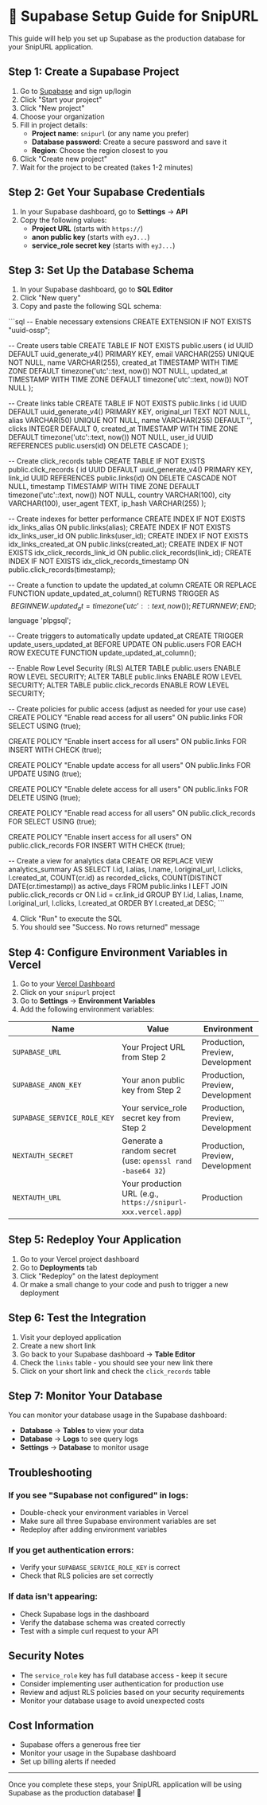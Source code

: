 # 🚀 Supabase Setup Guide for SnipURL

This guide will help you set up Supabase as the production database for your SnipURL application.

## Step 1: Create a Supabase Project

1. Go to [Supabase](https://supabase.com) and sign up/login
2. Click "Start your project"
3. Click "New project"
4. Choose your organization
5. Fill in project details:
   - **Project name**: `snipurl` (or any name you prefer)
   - **Database password**: Create a secure password and save it
   - **Region**: Choose the region closest to you
6. Click "Create new project"
7. Wait for the project to be created (takes 1-2 minutes)

## Step 2: Get Your Supabase Credentials

1. In your Supabase dashboard, go to **Settings** → **API**
2. Copy the following values:
   - **Project URL** (starts with `https://`)
   - **anon public key** (starts with `eyJ...`)
   - **service_role secret key** (starts with `eyJ...`)

## Step 3: Set Up the Database Schema

1. In your Supabase dashboard, go to **SQL Editor**
2. Click "New query"
3. Copy and paste the following SQL schema:

\`\`\`sql
-- Enable necessary extensions
CREATE EXTENSION IF NOT EXISTS "uuid-ossp";

-- Create users table
CREATE TABLE IF NOT EXISTS public.users (
  id UUID DEFAULT uuid_generate_v4() PRIMARY KEY,
  email VARCHAR(255) UNIQUE NOT NULL,
  name VARCHAR(255),
  created_at TIMESTAMP WITH TIME ZONE DEFAULT timezone('utc'::text, now()) NOT NULL,
  updated_at TIMESTAMP WITH TIME ZONE DEFAULT timezone('utc'::text, now()) NOT NULL
);

-- Create links table
CREATE TABLE IF NOT EXISTS public.links (
  id UUID DEFAULT uuid_generate_v4() PRIMARY KEY,
  original_url TEXT NOT NULL,
  alias VARCHAR(50) UNIQUE NOT NULL,
  name VARCHAR(255) DEFAULT '',
  clicks INTEGER DEFAULT 0,
  created_at TIMESTAMP WITH TIME ZONE DEFAULT timezone('utc'::text, now()) NOT NULL,
  user_id UUID REFERENCES public.users(id) ON DELETE CASCADE
);

-- Create click_records table
CREATE TABLE IF NOT EXISTS public.click_records (
  id UUID DEFAULT uuid_generate_v4() PRIMARY KEY,
  link_id UUID REFERENCES public.links(id) ON DELETE CASCADE NOT NULL,
  timestamp TIMESTAMP WITH TIME ZONE DEFAULT timezone('utc'::text, now()) NOT NULL,
  country VARCHAR(100),
  city VARCHAR(100),
  user_agent TEXT,
  ip_hash VARCHAR(255)
);

-- Create indexes for better performance
CREATE INDEX IF NOT EXISTS idx_links_alias ON public.links(alias);
CREATE INDEX IF NOT EXISTS idx_links_user_id ON public.links(user_id);
CREATE INDEX IF NOT EXISTS idx_links_created_at ON public.links(created_at);
CREATE INDEX IF NOT EXISTS idx_click_records_link_id ON public.click_records(link_id);
CREATE INDEX IF NOT EXISTS idx_click_records_timestamp ON public.click_records(timestamp);

-- Create a function to update the updated_at column
CREATE OR REPLACE FUNCTION update_updated_at_column()
RETURNS TRIGGER AS $$
BEGIN
    NEW.updated_at = timezone('utc'::text, now());
    RETURN NEW;
END;
$$ language 'plpgsql';

-- Create triggers to automatically update updated_at
CREATE TRIGGER update_users_updated_at BEFORE UPDATE ON public.users
    FOR EACH ROW EXECUTE FUNCTION update_updated_at_column();

-- Enable Row Level Security (RLS)
ALTER TABLE public.users ENABLE ROW LEVEL SECURITY;
ALTER TABLE public.links ENABLE ROW LEVEL SECURITY;
ALTER TABLE public.click_records ENABLE ROW LEVEL SECURITY;

-- Create policies for public access (adjust as needed for your use case)
CREATE POLICY "Enable read access for all users" ON public.links
  FOR SELECT USING (true);

CREATE POLICY "Enable insert access for all users" ON public.links
  FOR INSERT WITH CHECK (true);

CREATE POLICY "Enable update access for all users" ON public.links
  FOR UPDATE USING (true);

CREATE POLICY "Enable delete access for all users" ON public.links
  FOR DELETE USING (true);

CREATE POLICY "Enable read access for all users" ON public.click_records
  FOR SELECT USING (true);

CREATE POLICY "Enable insert access for all users" ON public.click_records
  FOR INSERT WITH CHECK (true);

-- Create a view for analytics data
CREATE OR REPLACE VIEW analytics_summary AS
SELECT 
  l.id,
  l.alias,
  l.name,
  l.original_url,
  l.clicks,
  l.created_at,
  COUNT(cr.id) as recorded_clicks,
  COUNT(DISTINCT DATE(cr.timestamp)) as active_days
FROM public.links l
LEFT JOIN public.click_records cr ON l.id = cr.link_id
GROUP BY l.id, l.alias, l.name, l.original_url, l.clicks, l.created_at
ORDER BY l.created_at DESC;
\`\`\`

4. Click "Run" to execute the SQL
5. You should see "Success. No rows returned" message

## Step 4: Configure Environment Variables in Vercel

1. Go to your [Vercel Dashboard](https://vercel.com/dashboard)
2. Click on your `snipurl` project
3. Go to **Settings** → **Environment Variables**
4. Add the following environment variables:

| Name | Value | Environment |
|------|-------|-------------|
| `SUPABASE_URL` | Your Project URL from Step 2 | Production, Preview, Development |
| `SUPABASE_ANON_KEY` | Your anon public key from Step 2 | Production, Preview, Development |
| `SUPABASE_SERVICE_ROLE_KEY` | Your service_role secret key from Step 2 | Production, Preview, Development |
| `NEXTAUTH_SECRET` | Generate a random secret (use: `openssl rand -base64 32`) | Production, Preview, Development |
| `NEXTAUTH_URL` | Your production URL (e.g., `https://snipurl-xxx.vercel.app`) | Production |

## Step 5: Redeploy Your Application

1. Go to your Vercel project dashboard
2. Go to **Deployments** tab
3. Click "Redeploy" on the latest deployment
4. Or make a small change to your code and push to trigger a new deployment

## Step 6: Test the Integration

1. Visit your deployed application
2. Create a new short link
3. Go back to your Supabase dashboard → **Table Editor**
4. Check the `links` table - you should see your new link there
5. Click on your short link and check the `click_records` table

## Step 7: Monitor Your Database

You can monitor your database usage in the Supabase dashboard:
- **Database** → **Tables** to view your data
- **Database** → **Logs** to see query logs
- **Settings** → **Database** to monitor usage

## Troubleshooting

### If you see "Supabase not configured" in logs:
- Double-check your environment variables in Vercel
- Make sure all three Supabase environment variables are set
- Redeploy after adding environment variables

### If you get authentication errors:
- Verify your `SUPABASE_SERVICE_ROLE_KEY` is correct
- Check that RLS policies are set correctly

### If data isn't appearing:
- Check Supabase logs in the dashboard
- Verify the database schema was created correctly
- Test with a simple curl request to your API

## Security Notes

- The `service_role` key has full database access - keep it secure
- Consider implementing user authentication for production use
- Review and adjust RLS policies based on your security requirements
- Monitor your database usage to avoid unexpected costs

## Cost Information

- Supabase offers a generous free tier
- Monitor your usage in the Supabase dashboard
- Set up billing alerts if needed

---

Once you complete these steps, your SnipURL application will be using Supabase as the production database! 🎉
